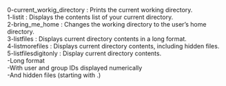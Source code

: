 0-current_workig_directory : Prints the current working directory.  
1-listit : Displays the contents list of your current directory.  
2-bring_me_home : Changes the working directory to the user’s home directory.  
3-listfiles : Displays current directory contents in a long format.  
4-listmorefiles : Displays current directory contents, including hidden files.  
5-listfilesdigitonly : Display current directory contents.  
			-Long format  
			-With user and group IDs displayed numerically  
			-And hidden files (starting with .)  
